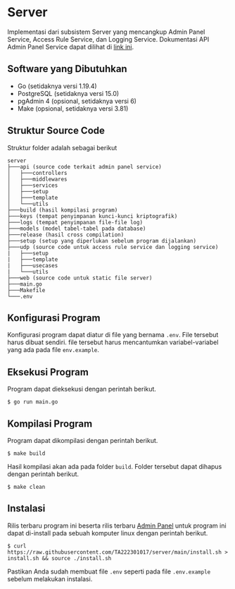 # Server

Implementasi dari subsistem Server yang mencangkup Admin Panel Service, Access Rule Service, dan Logging Service. Dokumentasi API Admin Panel Service dapat dilihat di [link ini](https://documenter.getpostman.com/view/11921205/2s8YmNPhAE).

## Software yang Dibutuhkan

- Go (setidaknya versi 1.19.4)
- PostgreSQL (setidaknya versi 15.0)
- pgAdmin 4 (opsional, setidaknya versi 6)
- Make (opsional, setidaknya versi 3.81)

## Struktur Source Code

Struktur folder adalah sebagai berikut

```
server
├───api (source code terkait admin panel service)
│   ├───controllers
│   ├───middlewares
│   ├───services
│   ├───setup
│   ├───template
│   └───utils
├───build (hasil kompilasi program)
├───keys (tempat penyimpanan kunci-kunci kriptografik)
├───logs (tempat penyimpanan file-file log)
├───models (model tabel-tabel pada database)
├───release (hasil cross compilation)
├───setup (setup yang diperlukan sebelum program dijalankan)
├───udp (source code untuk access rule service dan logging service)
|   ├───setup
|   ├───template
|   ├───usecases
|   └───utils
├───web (source code untuk static file server)
├───main.go
├───Makefile
└───.env
```

## Konfigurasi Program

Konfigurasi program dapat diatur di file yang bernama `.env`. File tersebut harus dibuat sendiri. file tersebut harus mencantumkan variabel-variabel yang ada pada file `env.example`.

## Eksekusi Program

Program dapat dieksekusi dengan perintah berikut.

```shell
$ go run main.go
```

## Kompilasi Program

Program dapat dikompilasi dengan perintah berikut.

```shell
$ make build
```

Hasil kompilasi akan ada pada folder `build`. Folder tersebut dapat dihapus dengan perintah berikut.

```shell
$ make clean
```

## Instalasi

Rilis terbaru program ini beserta rilis terbaru [Admin Panel](https://github.com/TA222301017/admin-panel-js) untuk program ini dapat di-install pada sebuah komputer linux dengan perintah berikut.

```shell
$ curl https://raw.githubusercontent.com/TA222301017/server/main/install.sh > install.sh && source ./install.sh
```

Pastikan Anda sudah membuat file `.env` seperti pada file `.env.example` sebelum melakukan instalasi.
